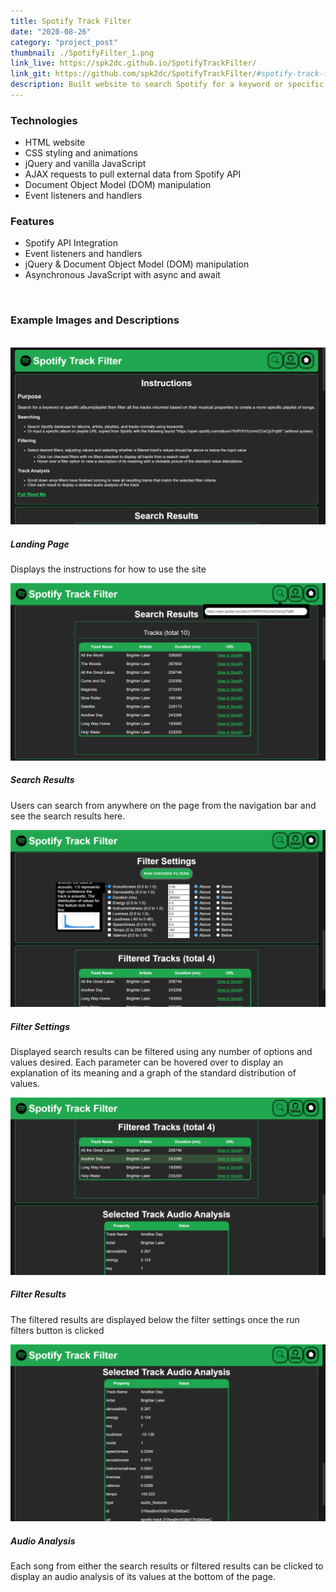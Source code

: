 ```yaml
---
title: Spotify Track Filter
date: "2020-08-26"
category: "project_post"
thumbnail: ./SpotifyFilter_1.png
link_live: https://spk2dc.github.io/SpotifyTrackFilter/
link_git: https://github.com/spk2dc/SpotifyTrackFilter/#spotify-track-filter-read-me
description: Built website to search Spotify for a keyword or specific album/playlist then filter all the tracks returned based on their musical properties to create a more specific playlist of songs.
---
```


### Technologies

- HTML website
- CSS styling and animations
- jQuery and vanilla JavaScript
- AJAX requests to pull external data from Spotify API
- Document Object Model (DOM) manipulation
- Event listeners and handlers

### Features

- Spotify API Integration
- Event listeners and handlers
- jQuery & Document Object Model (DOM) manipulation
- Asynchronous JavaScript with async and await

<br />

### Example Images and Descriptions

<br />

<div class="card bg-light mb-3 p-2">
  <img class="card-img-top border my-1" src="./SpotifyFilter_5.png" alt="trip_statistics">
  <div class="card-body">
    <h5 class="card-title">Landing Page</h5>
    <p class="card-text">Displays the instructions for how to use the site</p>
  </div>
</div>

<div class="card bg-light mb-3 p-2">
  <img class="card-img-top border my-1" src="./SpotifyFilter_4.png" alt="trip_statistics">
  <div class="card-body">
    <h5 class="card-title">Search Results</h5>
    <p class="card-text">Users can search from anywhere on the page from the navigation bar and see the search results here.</p>
  </div>
</div>

<div class="card bg-light mb-3 p-2">
  <img class="card-img-top border my-1" src="./SpotifyFilter_1.png" alt="trip_statistics">
  <div class="card-body">
    <h5 class="card-title">Filter Settings</h5>
    <p class="card-text">Displayed search results can be filtered using any number of options and values desired. Each parameter can be hovered over to display an explanation of its meaning and a graph of the standard distribution of values.</p>
  </div>
</div>

<div class="card bg-light mb-3 p-2">
  <img class="card-img-top border my-1" src="./SpotifyFilter_2.png" alt="trip_statistics">
  <div class="card-body">
    <h5 class="card-title">Filter Results</h5>
    <p class="card-text">The filtered results are displayed below the filter settings once the run filters button is clicked</p>
  </div>
</div>

<div class="card bg-light mb-3 p-2">
  <img class="card-img-top border my-1" src="./SpotifyFilter_3.png" alt="trip_statistics">
  <div class="card-body">
    <h5 class="card-title">Audio Analysis</h5>
    <p class="card-text">Each song from either the search results or filtered results can be clicked to display an audio analysis of its values at the bottom of the page.</p>
  </div>
</div>
